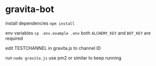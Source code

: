 # gravita-bot

install dependencies
`npm install`

env variables
`cp .env.example .env`
both `ALCHEMY_KEY` and `BOT_KEY` are required

edit TESTCHANNEL in gravita.js to channel ID

run
`node gravita.js`
use pm2 or similar to keep running

